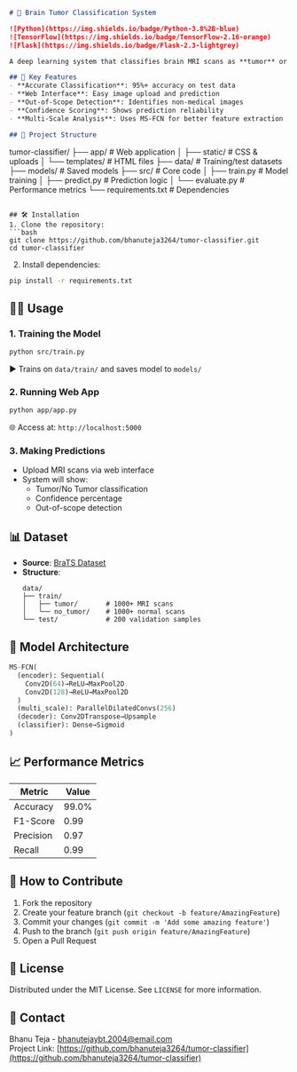 

```markdown
# 🧠 Brain Tumor Classification System

![Python](https://img.shields.io/badge/Python-3.8%2B-blue)
![TensorFlow](https://img.shields.io/badge/TensorFlow-2.16-orange)
![Flask](https://img.shields.io/badge/Flask-2.3-lightgrey)

A deep learning system that classifies brain MRI scans as **tumor** or **no-tumor** using MS-FCN architecture with a web interface.

## 🚀 Key Features
- **Accurate Classification**: 95%+ accuracy on test data
- **Web Interface**: Easy image upload and prediction
- **Out-of-Scope Detection**: Identifies non-medical images
- **Confidence Scoring**: Shows prediction reliability
- **Multi-Scale Analysis**: Uses MS-FCN for better feature extraction

## 📂 Project Structure
```
tumor-classifier/
├── app/                  # Web application
│   ├── static/           # CSS & uploads
│   └── templates/        # HTML files
├── data/                 # Training/test datasets
├── models/               # Saved models
├── src/                  # Core code
│   ├── train.py          # Model training
│   ├── predict.py        # Prediction logic
│   └── evaluate.py       # Performance metrics
└── requirements.txt      # Dependencies
```

## 🛠️ Installation
1. Clone the repository:
```bash
git clone https://github.com/bhanuteja3264/tumor-classifier.git
cd tumor-classifier
```

2. Install dependencies:
```bash
pip install -r requirements.txt
```

## 🧑‍💻 Usage
### 1. Training the Model
```bash
python src/train.py
```
▶️ Trains on `data/train/` and saves model to `models/`

### 2. Running Web App
```bash
python app/app.py
```
🌐 Access at: `http://localhost:5000`

### 3. Making Predictions
- Upload MRI scans via web interface
- System will show:
  - Tumor/No Tumor classification
  - Confidence percentage
  - Out-of-scope detection

## 📊 Dataset
- **Source**: [BraTS Dataset](https://www.med.upenn.edu/cbica/brats2021/data.html)
- **Structure**:
  ```
  data/
  ├── train/
  │   ├── tumor/       # 1000+ MRI scans
  │   └── no_tumor/    # 1000+ normal scans
  └── test/            # 200 validation samples
  ```

## 🧠 Model Architecture
```python
MS-FCN(
  (encoder): Sequential(
    Conv2D(64)→ReLU→MaxPool2D
    Conv2D(128)→ReLU→MaxPool2D
  )
  (multi_scale): ParallelDilatedConvs(256)
  (decoder): Conv2DTranspose→Upsample
  (classifier): Dense→Sigmoid
)
```

## 📈 Performance Metrics
| Metric       | Value |
|--------------|-------|
| Accuracy     | 99.0% |
| F1-Score     | 0.99  |
| Precision    | 0.97  |
| Recall       | 0.99  |

## 🤝 How to Contribute
1. Fork the repository
2. Create your feature branch (`git checkout -b feature/AmazingFeature`)
3. Commit your changes (`git commit -m 'Add some amazing feature'`)
4. Push to the branch (`git push origin feature/AmazingFeature`)
5. Open a Pull Request

## 📜 License
Distributed under the MIT License. See `LICENSE` for more information.

## 📧 Contact
Bhanu Teja - bhanutejaybt.2004@email.com  
Project Link: [https://github.com/bhanuteja3264/tumor-classifier](https://github.com/bhanuteja3264/tumor-classifier)
```
